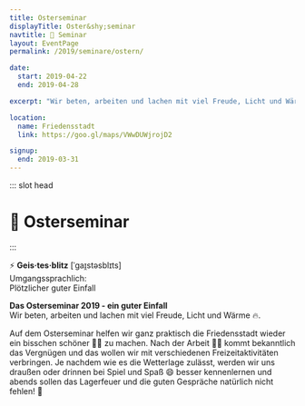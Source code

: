 ```yaml
---
title: Osterseminar
displayTitle: Oster&shy;seminar
navtitle: 🐰 Seminar
layout: EventPage
permalink: /2019/seminare/ostern/

date:
  start: 2019-04-22
  end: 2019-04-28

excerpt: "Wir beten, arbeiten und lachen mit viel Freude, Licht und Wärme 🔥🤗"

location:
  name: Friedensstadt
  link: https://goo.gl/maps/VWwDUWjrojD2

signup:
  end: 2019-03-31
---
```


::: slot head

# :rabbit: Oster&shy;seminar

:::

:zap: **Geis·tes·blitz**
[ˈɡaɪ̯stəsblɪts]<br>
Umgangssprachlich:<br>
Plötzlicher guter Einfall

**Das Osterseminar 2019 - ein guter Einfall**<br>
Wir beten, arbeiten und lachen mit viel Freude, Licht und Wärme :fire:.

Auf dem Osterseminar helfen wir ganz praktisch die Friedensstadt wieder ein bisschen schöner :sunflower::blossom: zu machen. Nach der Arbeit :construction_worker_woman: kommt bekanntlich das Vergnügen und das wollen wir mit verschiedenen Freizeitaktivitäten verbringen. Je nachdem wie es die Wetterlage zulässt, werden wir uns draußen oder drinnen bei Spiel und Spaß :smile: besser kennenlernen und abends sollen das Lagerfeuer und die guten Gespräche natürlich nicht fehlen! :tada:
